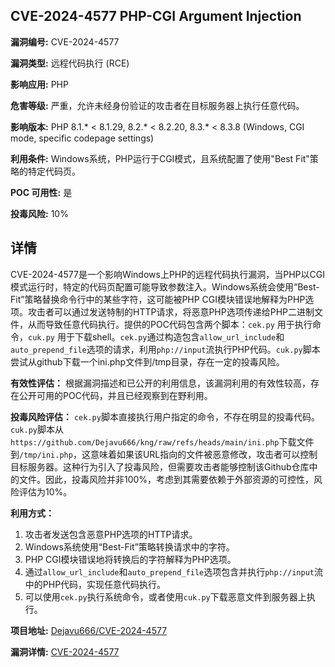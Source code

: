 ## CVE-2024-4577 PHP-CGI Argument Injection

**漏洞编号:** CVE-2024-4577

**漏洞类型:** 远程代码执行 (RCE)

**影响应用:** PHP

**危害等级:** 严重，允许未经身份验证的攻击者在目标服务器上执行任意代码。

**影响版本:** PHP 8.1.* < 8.1.29, 8.2.* < 8.2.20, 8.3.* < 8.3.8 (Windows, CGI mode, specific codepage settings)

**利用条件:** Windows系统，PHP运行于CGI模式，且系统配置了使用"Best Fit"策略的特定代码页。

**POC 可用性:** 是

**投毒风险:** 10%

## 详情

CVE-2024-4577是一个影响Windows上PHP的远程代码执行漏洞，当PHP以CGI模式运行时，特定的代码页配置可能导致参数注入。Windows系统会使用“Best-Fit”策略替换命令行中的某些字符，这可能被PHP CGI模块错误地解释为PHP选项。攻击者可以通过发送特制的HTTP请求，将恶意PHP选项传递给PHP二进制文件，从而导致任意代码执行。提供的POC代码包含两个脚本：`cek.py` 用于执行命令，`cuk.py` 用于下载shell。`cek.py`通过构造包含`allow_url_include`和`auto_prepend_file`选项的请求，利用`php://input`流执行PHP代码。`cuk.py`脚本尝试从github下载一个ini.php文件到/tmp目录，存在一定的投毒风险。

**有效性评估：**
根据漏洞描述和已公开的利用信息，该漏洞利用的有效性较高，存在公开可用的POC代码，并且已经观察到在野利用。

**投毒风险评估：**
`cek.py`脚本直接执行用户指定的命令，不存在明显的投毒代码。`cuk.py`脚本从`https://github.com/Dejavu666/kng/raw/refs/heads/main/ini.php`下载文件到`/tmp/ini.php`，这意味着如果该URL指向的文件被恶意修改，攻击者可以控制目标服务器。这种行为引入了投毒风险，但需要攻击者能够控制该Github仓库中的文件。因此，投毒风险并非100%，考虑到其需要依赖于外部资源的可控性，风险评估为10%。

**利用方式：**
1.  攻击者发送包含恶意PHP选项的HTTP请求。
2.  Windows系统使用“Best-Fit”策略转换请求中的字符。
3.  PHP CGI模块错误地将转换后的字符解释为PHP选项。
4.  通过`allow_url_include`和`auto_prepend_file`选项包含并执行`php://input`流中的PHP代码，实现任意代码执行。
5. 可以使用`cek.py`执行系统命令，或者使用`cuk.py`下载恶意文件到服务器上执行。

**项目地址:** [Dejavu666/CVE-2024-4577](https://github.com/Dejavu666/CVE-2024-4577)

**漏洞详情:** [CVE-2024-4577](https://nvd.nist.gov/vuln/detail/CVE-2024-4577)